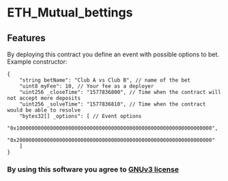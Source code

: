 # ETH_Mutual_bettings

## Features
By deploying this contract you define an event with possible options to bet.  Example constructor:
```
{
	"string betName": "Club A vs Club B", // name of the bet
	"uint8 myFee": 10, // Your fee as a deployer
	"uint256 _closeTime": "1577836800", // Time when the contract will not accept more deposits
	"uint256 _solveTime": "1577836810", // Time when the contract would be able to resolve
	"bytes32[] _options": [ // Event options
		"0x1000000000000000000000000000000000000000000000000000000000000000",
		"0x2000000000000000000000000000000000000000000000000000000000000000"
	]
}
```
### By using this software you agree to [GNUv3 license](https://github.com/biolypl/ETH_Mutual_bettings/blob/master/LICENSE) 
